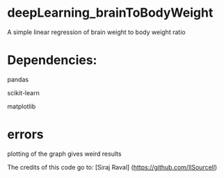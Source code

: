 # deepLearning_brainToBodyWeight
A simple linear regression of brain weight to body weight ratio
# Dependencies:
pandas

scikit-learn

matplotlib

# errors
plotting of the graph gives weird results

The credits of this code go to: [Siraj Raval] (https://github.com/llSourcell)
